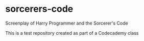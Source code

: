 # sorcerers-code
Screenplay of Harry Programmer and the Sorcerer's Code

This is a test repository created as part of a Codecademy class
